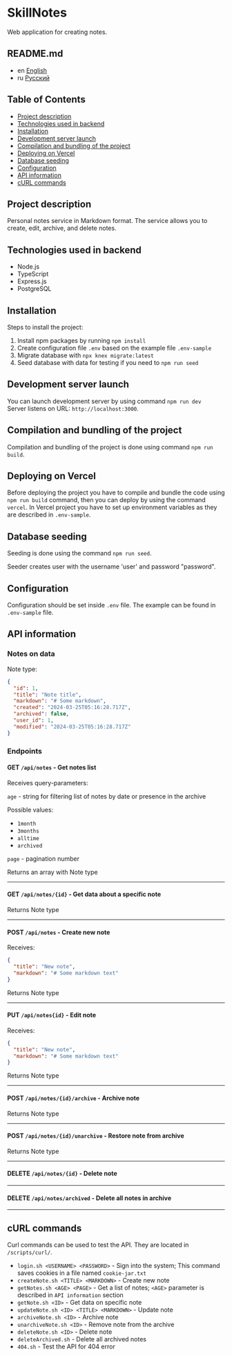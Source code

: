 # SkillNotes

Web application for creating notes.

## README.md

* en [English](README.md)
* ru [Русский](readme/README.ru.md)

## Table of Contents

* [Project description](#project-description)
* [Technologies used in backend](#technologies-used-in-backend)
* [Installation](#installation)
* [Development server launch](#development-server-launch)
* [Compilation and bundling of the project](#compilation-and-bundling-of-the-project)
* [Deploying on Vercel](#deploying-on-vercel)
* [Database seeding](#database-seeding)
* [Configuration](#configuration)
* [API information](#api-information)
* [cURL commands](#curl-commands)

## Project description

Personal notes service in Markdown format.
The service allows you to create, edit, archive, and delete notes.

## Technologies used in backend

* Node.js
* TypeScript
* Express.js
* PostgreSQL

## Installation

Steps to install the project:

1. Install npm packages by running `npm install`
2. Create configuration file `.env` based on the example file `.env-sample`
3. Migrate database with `npx knex migrate:latest`
4. Seed database with data for testing if you need to `npm run seed`

## Development server launch

You can launch development server by using command `npm run dev`  
Server listens on URL: `http://localhost:3000`.

## Compilation and bundling of the project

Compilation and bundling of the project is done using command
`npm run build`.

## Deploying on Vercel

Before deploying the project you have to compile and bundle the code using
`npm run build` command, then you can deploy by using the command `vercel`.
In Vercel project you have to set up environment variables as they are
described in `.env-sample`.

## Database seeding

Seeding is done using the command `npm run seed`.

Seeder creates user with the username 'user' and password "password".

## Configuration

Configuration should be set inside `.env` file. The example can be found in  
`.env-sample` file.

## API information

### Notes on data

Note type:

```json
{
  "id": 1,
  "title": "Note title",
  "markdown": "# Some markdown",
  "created": "2024-03-25T05:16:28.717Z",
  "archived": false,
  "user_id": 1,
  "modified": "2024-03-25T05:16:28.717Z"
}
```

### Endpoints

#### GET `/api/notes` - Get notes list

Receives query-parameters:

`age` - string for filtering list of notes by date or presence in the archive

Possible values:

* `1month`
* `3months`
* `alltime`
* `archived`

`page` - pagination number

Returns an array with Note type

---

#### GET `/api/notes/{id}` - Get data about a specific note

Returns Note type

---

#### POST `/api/notes` - Create new note

Receives:

```json
{
  "title": "New note",
  "markdown": "# Some markdown text"
}
```

Returns Note type

---

#### PUT `/api/notes{id}` - Edit note

Receives:

```json
{
  "title": "New note",
  "markdown": "# Some markdown text"
}
```

Returns Note type

---

#### POST `/api/notes/{id}/archive` - Archive note

Returns Note type

---

#### POST `/api/notes/{id}/unarchive` - Restore note from archive

Returns Note type

---

#### DELETE `/api/notes/{id}` - Delete note

---

#### DELETE `/api/notes/archived` - Delete all notes in archive

---

## cURL commands

Curl commands can be used to test the API. They are located in
`/scripts/curl/`.

* `login.sh <USERNAME> <PASSWORD>` - Sign into the system;
  This command saves cookies in a file named `cookie-jar.txt`
* `createNote.sh <TITLE> <MARKDOWN>` - Create new note
* `getNotes.sh <AGE> <PAGE>` - Get a list of notes;
  `<AGE>` parameter is described in `API information` section
* `getNote.sh <ID>` - Get data on specific note
* `updateNote.sh <ID> <TITLE> <MARKDOWN>` - Update note
* `archiveNote.sh <ID>` - Archive note
* `unarchiveNote.sh <ID>` - Remove note from the archive
* `deleteNote.sh <ID>` - Delete note
* `deleteArchived.sh` - Delete all archived notes
* `404.sh` - Test the API for 404 error

